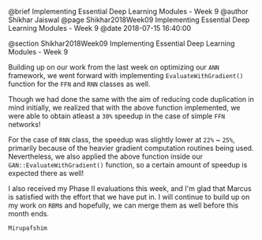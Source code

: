 @brief Implementing Essential Deep Learning Modules - Week 9
@author Shikhar Jaiswal
@page Shikhar2018Week09 Implementing Essential Deep Learning Modules - Week 9
@date 2018-07-15 16:40:00

@section Shikhar2018Week09 Implementing Essential Deep Learning Modules - Week 9

Building up on our work from the last week on optimizing our `ANN` framework, we went forward with implementing `EvaluateWithGradient()` function for the `FFN` and `RNN` classes as well.

Though we had done the same with the aim of reducing code duplication in mind initially, we realized that with the above function implemented, we were able to obtain atleast a `30%` speedup in the case of simple `FFN` networks!

For the case of `RNN` class, the speedup was slightly lower at `22%` ~ `25%`, primarily because of the heavier gradient computation routines being used. Nevertheless, we also applied the above function inside our `GAN::EvaluateWithGradient()` function, so a certain amount of speedup is expected there as well!

I also received my Phase II evaluations this week, and I'm glad that Marcus is satisfied with the effort that we have put in. I will continue to build up on my work on `RBM`s and hopefully, we can merge them as well before this month ends.

`Mirupafshim`
